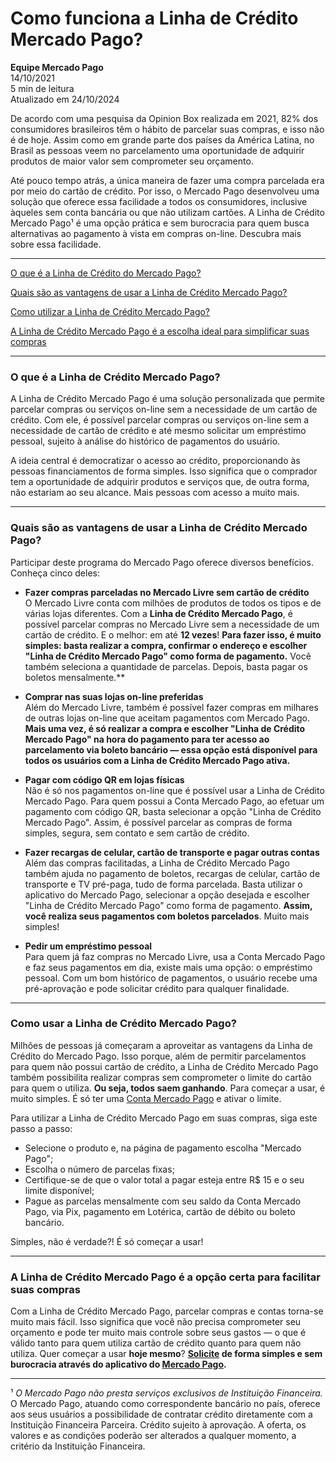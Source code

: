 # Como funciona a Linha de Crédito Mercado Pago?

**Equipe Mercado Pago**  
14/10/2021  
5 min de leitura  
Atualizado em 24/10/2024

De acordo com uma pesquisa da Opinion Box realizada em 2021, 82% dos consumidores brasileiros têm o hábito de parcelar suas compras, e isso não é de hoje. Assim como em grande parte dos países da América Latina, no Brasil as pessoas veem no parcelamento uma oportunidade de adquirir produtos de maior valor sem comprometer seu orçamento.

Até pouco tempo atrás, a única maneira de fazer uma compra parcelada era por meio do cartão de crédito. Por isso, o Mercado Pago desenvolveu uma solução que oferece essa facilidade a todos os consumidores, inclusive àqueles sem conta bancária ou que não utilizam cartões. A Linha de Crédito Mercado Pago¹ é uma opção prática e sem burocracia para quem busca alternativas ao pagamento à vista em compras on-line. Descubra mais sobre essa facilidade.

---

[O que é a Linha de Crédito do Mercado Pago?](https://conteudo.mercadopago.com.br/como-funciona-a-linha-de-credito-mercado-pago#mercado_credito)

[Quais são as vantagens de usar a Linha de Crédito Mercado Pago?](https://conteudo.mercadopago.com.br/como-funciona-a-linha-de-credito-mercado-pago#vantagens)

[Como utilizar a Linha de Crédito Mercado Pago?](https://conteudo.mercadopago.com.br/como-funciona-a-linha-de-credito-mercado-pago#como_usar)

[A Linha de Crédito Mercado Pago é a escolha ideal para simplificar suas compras](https://conteudo.mercadopago.com.br/como-funciona-a-linha-de-credito-mercado-pago#opcao)

---

### O que é a Linha de Crédito Mercado Pago?

A Linha de Crédito Mercado Pago é uma solução personalizada que permite parcelar compras ou serviços on-line sem a necessidade de um cartão de crédito. Com ele, é possível parcelar compras ou serviços on-line sem a necessidade de cartão de crédito e até mesmo solicitar um empréstimo pessoal, sujeito à análise do histórico de pagamentos do usuário.

A ideia central é democratizar o acesso ao crédito, proporcionando às pessoas financiamentos de forma simples. Isso significa que o comprador tem a oportunidade de adquirir produtos e serviços que, de outra forma, não estariam ao seu alcance. Mais pessoas com acesso a muito mais.

---

### Quais são as vantagens de usar a Linha de Crédito Mercado Pago?

Participar deste programa do Mercado Pago oferece diversos benefícios. Conheça cinco deles:

- **Fazer compras parceladas no Mercado Livre sem cartão de crédito**  
O Mercado Livre conta com milhões de produtos de todos os tipos e de várias lojas diferentes. Com a **Linha de Crédito Mercado Pago**, é possível parcelar compras no Mercado Livre sem a necessidade de um cartão de crédito. E o melhor: em até **12 vezes**! **Para fazer isso, é muito simples: basta realizar a compra, confirmar o endereço e escolher "Linha de Crédito Mercado Pago" como forma de pagamento.** Você também seleciona a quantidade de parcelas. Depois, basta pagar os boletos mensalmente.**

- **Comprar nas suas lojas on-line preferidas**  
Além do Mercado Livre, também é possível fazer compras em milhares de outras lojas on-line que aceitam pagamentos com Mercado Pago. **Mais uma vez, é só realizar a compra e escolher "Linha de Crédito Mercado Pago" na hora do pagamento para ter acesso ao parcelamento via boleto bancário — essa opção está disponível para todos os usuários com a Linha de Crédito Mercado Pago ativa.**

- **Pagar com código QR em lojas físicas**  
Não é só nos pagamentos on-line que é possível usar a Linha de Crédito Mercado Pago. Para quem possui a Conta Mercado Pago, ao efetuar um pagamento com código QR, basta selecionar a opção "Linha de Crédito Mercado Pago". Assim, é possível parcelar as compras de forma simples, segura, sem contato e sem cartão de crédito.

- **Fazer recargas de celular, cartão de transporte e pagar outras contas**  
Além das compras facilitadas, a Linha de Crédito Mercado Pago também ajuda no pagamento de boletos, recargas de celular, cartão de transporte e TV pré-paga, tudo de forma parcelada. Basta utilizar o aplicativo do Mercado Pago, selecionar a opção desejada e escolher "Linha de Crédito Mercado Pago" como forma de pagamento. **Assim, você realiza seus pagamentos com boletos parcelados**. Muito mais simples!

- **Pedir um empréstimo pessoal**  
Para quem já faz compras no Mercado Livre, usa a Conta Mercado Pago e faz seus pagamentos em dia, existe mais uma opção: o empréstimo pessoal. Com um bom histórico de pagamentos, o usuário recebe uma pré-aprovação e pode solicitar crédito para qualquer finalidade.

---

### Como usar a Linha de Crédito Mercado Pago?

Milhões de pessoas já começaram a aproveitar as vantagens da Linha de Crédito do Mercado Pago. Isso porque, além de permitir parcelamentos para quem não possui cartão de crédito, a Linha de Crédito Mercado Pago também possibilita realizar compras sem comprometer o limite do cartão para quem o utiliza. **Ou seja, todos saem ganhando**. Para começar a usar, é muito simples. É só ter uma [Conta Mercado Pago](https://meubolso.mercadopago.com.br/tudo-o-que-voce-precisa-saber-sobre-a-conta-mercado-pago) e ativar o limite.

Para utilizar a Linha de Crédito Mercado Pago em suas compras, siga este passo a passo:

- Selecione o produto e, na página de pagamento escolha "Mercado Pago";
- Escolha o número de parcelas fixas;
- Certifique-se de que o valor total a pagar esteja entre R$ 15 e o seu limite disponível;
- Pague as parcelas mensalmente com seu saldo da Conta Mercado Pago, via Pix, pagamento em Lotérica, cartão de débito ou boleto bancário.

Simples, não é verdade?! É só começar a usar!

---

### A Linha de Crédito Mercado Pago é a opção certa para facilitar suas compras

Com a Linha de Crédito Mercado Pago, parcelar compras e contas torna-se muito mais fácil. Isso significa que você não precisa comprometer seu orçamento e pode ter muito mais controle sobre seus gastos — o que é válido tanto para quem utiliza cartão de crédito quanto para quem não utiliza. Quer começar a usar **hoje mesmo**? **[Solicite](https://www.mercadopago.com.br/mercado-credito/boleto-parcelado/integrated-flow/start?primary_uri=https%3A%2F%2Fwww.mercadopago.com.br%2Fconta&fallback_uri=https%3A%2F%2Fwww.mercadopago.com.br%2Fconta&client=mercadopa&placement=blogpost) de forma simples e sem burocracia através do aplicativo do [Mercado Pago](https://www.mercadopago.com.br/conta).**

---

¹ _O Mercado Pago não presta serviços exclusivos de Instituição Financeira._ O Mercado Pago, atuando como correspondente bancário no país, oferece aos seus usuários a possibilidade de contratar crédito diretamente com a Instituição Financeira Parceira. Crédito sujeito à aprovação. A oferta, os valores e as condições poderão ser alterados a qualquer momento, a critério da Instituição Financeira.
